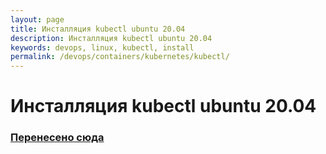 ```yaml
---
layout: page
title: Инсталляция kubectl ubuntu 20.04
description: Инсталляция kubectl ubuntu 20.04
keywords: devops, linux, kubectl, install
permalink: /devops/containers/kubernetes/kubectl/
---
```


# Инсталляция kubectl ubuntu 20.04

### [Перенесено сюда](//gitops.ru/containers/kubernetes/setup/kubectl/)
